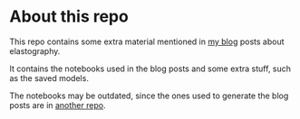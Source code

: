 # About this repo
This repo contains some extra material mentioned in [my blog](https://lucas-almeida-r.github.io) posts about elastography.

It contains the notebooks used in the blog posts and some extra stuff, such as the saved models.

The notebooks may be outdated, since the ones used to generate the blog posts are in [another repo](https://github.com/lucas-almeida-r/blog/tree/master/_notebooks).

